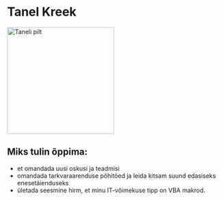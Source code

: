 # Tanel Kreek

<img src="https://www.luge.ee/tanel.jpg" alt="Taneli pilt" width="250"/>

## Miks tulin õppima:
- et omandada uusi oskusi ja teadmisi
- omandada tarkvaraarenduse põhitõed ja leida kitsam suund edasiseks enesetäienduseks
- ületada seesmine hirm, et minu IT-võimekuse tipp on VBA makrod. 
